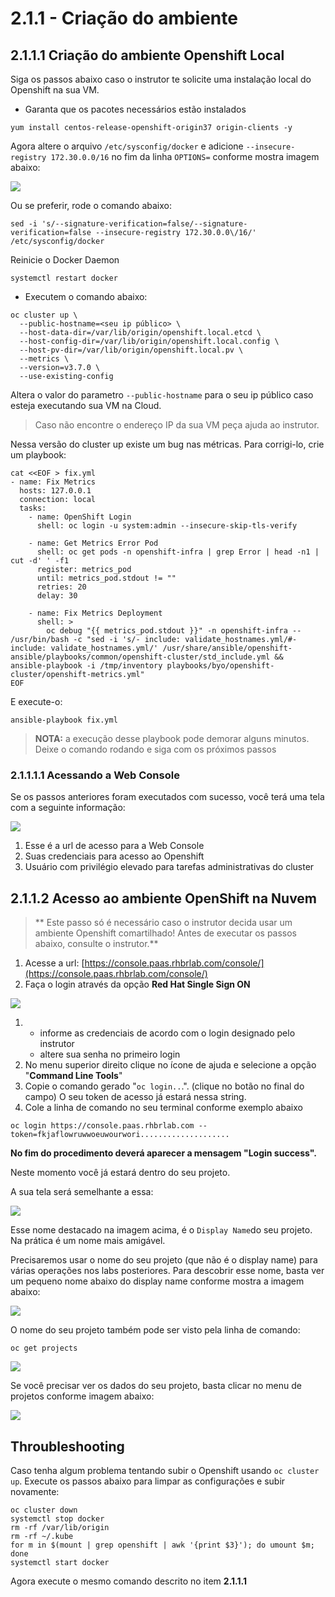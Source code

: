 # 2.1.1 - Criação do ambiente

## 2.1.1.1 Criação do ambiente Openshift Local

Siga os passos abaixo caso o instrutor te solicite uma instalação local do Openshift na sua VM.

* Garanta que os pacotes necessários estão instalados

```text
yum install centos-release-openshift-origin37 origin-clients -y
```

Agora altere o arquivo `/etc/sysconfig/docker` e adicione `--insecure-registry 172.30.0.0/16` no fim da linha `OPTIONS=` conforme mostra imagem abaixo:

![](../../.gitbook/assets/selection_225.png)

Ou se preferir, rode o comando abaixo:

```text
sed -i 's/--signature-verification=false/--signature-verification=false --insecure-registry 172.30.0.0\/16/' /etc/sysconfig/docker
```

Reinicie o Docker Daemon

```text
systemctl restart docker
```

* Executem o comando abaixo:

```text
oc cluster up \
  --public-hostname=<seu ip público> \
  --host-data-dir=/var/lib/origin/openshift.local.etcd \
  --host-config-dir=/var/lib/origin/openshift.local.config \
  --host-pv-dir=/var/lib/origin/openshift.local.pv \
  --metrics \
  --version=v3.7.0 \
  --use-existing-config
```

Altera o valor do parametro `--public-hostname` para o seu ip público caso esteja executando sua VM na Cloud.

> Caso não encontre o endereço IP da sua VM peça ajuda ao instrutor.

Nessa versão do cluster up existe um bug nas métricas. Para corrigi-lo, crie um playbook:

```text
cat <<EOF > fix.yml
- name: Fix Metrics
  hosts: 127.0.0.1
  connection: local
  tasks:
    - name: OpenShift Login
      shell: oc login -u system:admin --insecure-skip-tls-verify

    - name: Get Metrics Error Pod
      shell: oc get pods -n openshift-infra | grep Error | head -n1 | cut -d' ' -f1
      register: metrics_pod
      until: metrics_pod.stdout != ""
      retries: 20
      delay: 30

    - name: Fix Metrics Deployment
      shell: >
        oc debug "{{ metrics_pod.stdout }}" -n openshift-infra -- /usr/bin/bash -c "sed -i 's/- include: validate_hostnames.yml/#- include: validate_hostnames.yml/' /usr/share/ansible/openshift-ansible/playbooks/common/openshift-cluster/std_include.yml &&  ansible-playbook -i /tmp/inventory playbooks/byo/openshift-cluster/openshift-metrics.yml"
EOF
```

E execute-o:

```text
ansible-playbook fix.yml
```

> __NOTA:__ a execução desse playbook pode demorar alguns minutos. Deixe o comando rodando e siga com os próximos passos

### 2.1.1.1.1 Acessando a Web Console

Se os passos anteriores foram executados com sucesso, você terá uma tela com a seguinte informação:

![](../../.gitbook/assets/selection_226%20%281%29.png)

1. Esse é a url de acesso para a Web Console
2. Suas credenciais para acesso ao Openshift
3. Usuário com privilégio elevado para tarefas administrativas do cluster

## 2.1.1.2 Acesso ao ambiente OpenShift na Nuvem

> ** Este passo só é necessário caso o instrutor decida usar um ambiente Openshift comartilhado! Antes de executar os passos abaixo, consulte o instrutor.**

1. Acesse a url: [https://console.paas.rhbrlab.com/console/](https://console.paas.rhbrlab.com/console/)
2. Faça o login através da opção **Red Hat Single Sign ON**

![](../../.gitbook/assets/selection_207.png)

1. * informe as credenciais de acordo com o login designado pelo instrutor
   * altere sua senha no primeiro login 
2. No menu superior direito clique no ícone de ajuda e selecione a opção "**Command Line Tools**"
3. Copie o comando gerado "`oc login..`.". \(clique no botão no final do campo\) O seu token de acesso já estará nessa string.
4. Cole a linha de comando no seu terminal conforme exemplo abaixo

```text
oc login https://console.paas.rhbrlab.com --token=fkjaflowruwwoeuwourwori....................
```

**No fim do procedimento deverá aparecer a mensagem "Login success".**

Neste momento você já estará dentro do seu projeto.

A sua tela será semelhante a essa:

![](../../.gitbook/assets/selection_202.png)

Esse nome destacado na imagem acima, é o `Display Name`do seu projeto. Na prática é um nome mais amigável.

Precisaremos usar o nome do seu projeto \(que não é o display name\) para várias operações nos labs posteriores. Para descobrir esse nome, basta ver um pequeno nome abaixo do display name conforme mostra a imagem abaixo:

![](../../.gitbook/assets/selection_203%20%281%29.png)

O nome do seu projeto também pode ser visto pela linha de comando:

```text
oc get projects
```

![](../../.gitbook/assets/oc-get-projects%20%281%29.gif)

Se você precisar ver os dados do seu projeto, basta clicar no menu de projetos conforme imagem abaixo:

![](../../.gitbook/assets/selection_204%20%281%29.png)

## Throubleshooting

Caso tenha algum problema tentando subir o Openshift usando `oc cluster up`. Execute os passos abaixo para limpar as configurações e subir novamente:

```
oc cluster down
systemctl stop docker
rm -rf /var/lib/origin
rm -rf ~/.kube
for m in $(mount | grep openshift | awk '{print $3}'); do umount $m; done
systemctl start docker
```

Agora execute o mesmo comando descrito no item **2.1.1.1**
